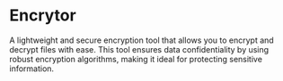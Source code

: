 # Encrytor
A lightweight and secure encryption tool that allows you to encrypt and decrypt files with ease. This tool ensures data confidentiality by using robust encryption algorithms, making it ideal for protecting sensitive information.
